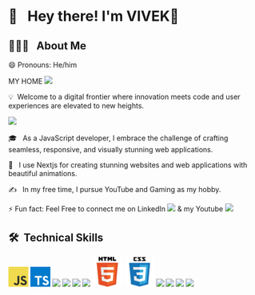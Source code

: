   <h1>👋 &nbsp; Hey there! I'm VIVEK👋</h1> 
 <h2>👨🏻‍💻 &nbsp; About Me</h2> 
 <p>😄 Pronouns: He/him</p>

 <p>MY HOME <code><a target="_blank" href = "https://vivekcse.in"><img height="40" src="https://img.icons8.com/dusk/64/000000/home--v1.png"></a></code> </p>

<p>
💡&nbsp; Welcome to a digital frontier where innovation meets code and user experiences are elevated to new heights.
</p>

<code><a target="_blank" href="https://vivekcsein"><img  src="https://raw.githubusercontent.com/vivekcsein/githost/main/images/vivekcse/vivekcsebannerv101.png"></a></code>


<p>
🎓 &nbsp; As a JavaScript developer, I embrace the challenge of crafting seamless, responsive, and visually stunning web applications.
</p>

<p>
🌱 &nbsp; I use Nextjs for creating stunning  websites and web applications with beautiful animations.
</p>

<p>
✍️ &nbsp; In my free time, I pursue YouTube and Gaming as my hobby.
</p>

<p>
⚡ Fun fact: Feel Free to connect me on LinkedIn  <code><a target="_blank" href = "https://www.linkedin.com/in/vivekcsein/"><img height="40" src="https://img.icons8.com/color/96/000000/linkedin.png"></a></code> & my Youtube <code><a target="_blank" href = "https://www.youtube.com/@vivekcsear"><img height="40" src="https://img.icons8.com/color/96/000000/youtube.png"></a></code>

</p>

<h2>🛠 &nbsp;Technical Skills</h2>

<code><a href = "https://developer.mozilla.org/en-US/docs/Web/JavaScript"><img height="40" src="https://raw.githubusercontent.com/github/explore/80688e429a7d4ef2fca1e82350fe8e3517d3494d/topics/javascript/javascript.png"></a></code>
<code><a href = "https://www.typescriptlang.org/"><img height="40" src="https://raw.githubusercontent.com/github/explore/80688e429a7d4ef2fca1e82350fe8e3517d3494d/topics/typescript/typescript.png"></a></code>
<code><a target="_blank" href = "https://github.com/vivekcsein/ReactDev"><img height="50" src="https://raw.githubusercontent.com/vivekcsein/githost/main/icons/reactjs.png"></a></code>
<code><a target="_blank" href = "https://nextjs.org/"><img height="40" src="https://raw.githubusercontent.com/vivekcsein/githost/main/icons/nextjs.png"></a></code>
<code><a target="_blank" href = "https://swiperjs.com/"><img height="40" src="https://swiperjs.com/images/swiper-logo.svg"></a></code>
<code><a target="_blank" href = "https://next-auth.js.org/"><img height="40" src="https://next-auth.js.org/img/logo/logo-xs.png"></a></code>
<code><a href = "https://developer.mozilla.org/en-US/docs/Web/Guide/HTML/HTML5"><img height="60" src="https://raw.githubusercontent.com/github/explore/80688e429a7d4ef2fca1e82350fe8e3517d3494d/topics/html/html.png"></a></code>
<code><a href = "https://developer.mozilla.org/en-US/docs/Archive/CSS3"><img height="60" src="https://raw.githubusercontent.com/github/explore/80688e429a7d4ef2fca1e82350fe8e3517d3494d/topics/css/css.png"></a></code>
<code><a target="_blank" href = "https://playvalorant.com/"><img height="40" src="https://img.icons8.com/color/96/valorant.png"></a></code>
<code><a target="_blank" href="https://www.facebook.com/frenzzstudios/"><img  height="40" src="https://raw.githubusercontent.com/vivekcsein/githost/main/icons/sparkar.png"></a></code>
<code><a target="_blank" href="https://lensstudio.snapchat.com/creator/V982actisjLPNL_XCrRVrA"><img  height="40" src="https://raw.githubusercontent.com/vivekcsein/githost/main/icons/lens_studio.png"></a></code>
<code><a target="_blank" href="https://vivekcsein.github.io/gsap-animations/"><img  height="40" src="https://raw.githubusercontent.com/vivekcsein/githost/main/icons/gsap.png"></a></code>

